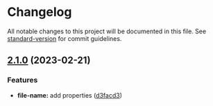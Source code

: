 # Changelog

All notable changes to this project will be documented in this file. See [standard-version](https://github.com/conventional-changelog/standard-version) for commit guidelines.

## [2.1.0](https://github.com/tharinduEranga/maven_semantic_release/compare/v0.2.1...v2.1.0) (2023-02-21)


### Features

* **file-name:** add properties ([d3facd3](https://github.com/tharinduEranga/maven_semantic_release/commit/d3facd38cc9b3d3139cb8f4bfe36896f9de8f4a2))
